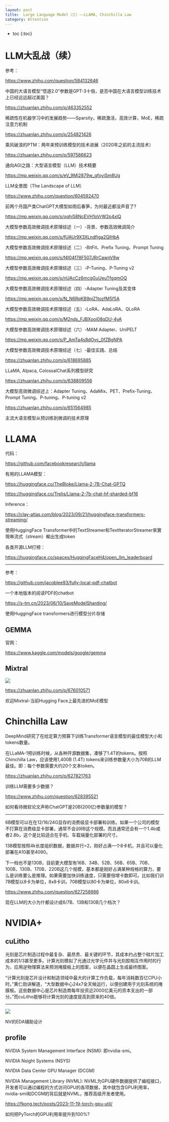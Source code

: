 ```yaml
---
layout: post
title:  Large Language Model（三）——LLAMA, Chinchilla Law
category: Attention 
---
```


* toc
{:toc}

# LLM大乱战（续）

参考：

https://www.zhihu.com/question/584132646

中国的大语言模型“悟道2.0”参数是GPT-3十倍，是否中国在大语言模型训练技术上已经远远超过美国？

https://zhuanlan.zhihu.com/p/463352552

稀疏性在机器学习中的发展趋势——Sparsity，稀疏激活，高效计算，MoE，稀疏注意力机制

https://zhuanlan.zhihu.com/p/254821426

乘风破浪的PTM：两年来预训练模型的技术进展（2020年之前的主流技术）

https://zhuanlan.zhihu.com/p/597586623

通向AGI之路：大型语言模型（LLM）技术精要

https://mp.weixin.qq.com/s/eV_9Mi2879w_gfoyiSm8Ug

LLM全景图（The Landscape of LLM）

https://www.zhihu.com/question/604592470

前两个月国产类ChatGPT大模型如雨后春笋，为何最近都没声音了?

https://mp.weixin.qq.com/s/oqhi58NcEVH1oVrW2p4xlQ

大模型参数高效微调技术原理综述（一）-背景、参数高效微调简介

https://mp.weixin.qq.com/s/fUAUr9X3XLndfjga2QIHbA

大模型参数高效微调技术原理综述（二）-BitFit、Prefix Tuning、Prompt Tuning

https://mp.weixin.qq.com/s/f4l04f78F507JRrCawnV8w

大模型参数高效微调技术原理综述（三）-P-Tuning、P-Tuning v2

https://mp.weixin.qq.com/s/nUAcCz6mcgGuUeuTfgqmOQ

大模型参数高效微调技术原理综述（四）-Adapter Tuning及其变体

https://mp.weixin.qq.com/s/N_N6RqKB9pjZ1tozfM5f5A

大模型参数高效微调技术原理综述（五）-LoRA、AdaLoRA、QLoRA

https://mp.weixin.qq.com/s/M2nds_FJBXooi08qDU-4yA

大模型参数高效微调技术原理综述（六）-MAM Adapter、UniPELT

https://mp.weixin.qq.com/s/P_AmTa4s8dOyc_0fZBgNPA

大模型参数高效微调技术原理综述（七）-最佳实践、总结

https://zhuanlan.zhihu.com/p/618695885

LLaMA, Alpaca, ColossalChat系列模型研究

https://zhuanlan.zhihu.com/p/638809556

大模型高效微调综述上：Adapter Tuning、AdaMix、PET、Prefix-Tuning、Prompt Tuning、P-tuning、P-tuning v2

https://zhuanlan.zhihu.com/p/651564985

主流大语言模型从预训练到微调的技术原理

# LLAMA

代码：

https://github.com/facebookresearch/llama

有用的LLAMA模型：

https://huggingface.co/TheBloke/Llama-2-7B-Chat-GPTQ

https://huggingface.co/Trelis/Llama-2-7b-chat-hf-sharded-bf16

Inference：

https://clay-atlas.com/blog/2023/09/21/huggingface-transformers-streaming/

使用HuggingFace Transformer中的TextStreamer和TextIteratorStreamer來實現串流式（stream）輸出生成token

各类开源LLM打榜：

https://huggingface.co/spaces/HuggingFaceH4/open_llm_leaderboard

---

参考：

https://github.com/jacoblee93/fully-local-pdf-chatbot

一个本地版本的阅读PDF的chatbot

https://s-tm.cn/2023/06/10/SaveModelSharding/

使用HuggingFace transformers进行模型分片存储

## GEMMA

官网：

https://www.kaggle.com/models/google/gemma

## Mixtral

![](/images/img5/Mixtral.png)

https://zhuanlan.zhihu.com/p/676010571

欢迎Mixtral-当前Hugging Face上最先进的MoE模型

# Chinchilla Law

DeepMind研究了在给定算力预算下训练Transformer语言模型的最佳模型大小和tokens数量。

在LLaMA-1预训练时候，从各种开源数据集，凑够了1.4T的tokens。按照Chinchilla Law，应该使用1,400B (1.4T) tokens来训练参数量大小为70B的LLM最佳。即：每个参数需要大约20个文本token。

https://zhuanlan.zhihu.com/p/627821763

训练LLM需要多少数据？

https://www.zhihu.com/question/628395521

如何看待微软论文声称ChatGPT是20B(200亿)参数量的模型？

---

6B模型可以在在12/16/24G显存的消费级显卡部署和训练。如果一个公司的模型不打算在消费级显卡部署，通常不会训6B这个规模。而且通常还会有一个1.4b或者2.8b，这个是比较适合在手机、车载端量化部署的尺寸。

13B模型按照4k长度组织数据，数据并行=2，刚好占满一个8卡机，并且可以量化部署在A10甚至4090。

下一档也不是130B，目前更大模型有16B、34B、52B、56B、65B、70B、100B、130B、170B、220B这几个规模，基本都是刚好占满某种规格的算力，要么是训练要么是推理。如果需要加快训练速度，只需要倍增卡数即可。比如我们训7B模型以8卡为单位，8x8卡训，70B模型以80卡为单位，80x6卡训。

https://www.zhihu.com/question/627258986

现在LLM的大小为什都设计成6/7B、13B和130B几个档次？

# NVIDIA+

## cuLitho

光刻是芯片制造过程中最复杂、最昂贵、最关键的环节，其成本约占整个硅片加工成本的1/3甚至更多。计算光刻模拟了光通过光学元件并与光刻胶相互作用时的行为，应用逆物理算法来预测掩膜板上的图案，以便在晶圆上生成最终图案。

“计算光刻是芯片设计和制造领域中最大的计算工作负载，每年消耗数百亿CPU小时。”黄仁勋讲解道，“大型数据中心24x7全天候运行，以便创建用于光刻系统的掩膜板。这些数据中心是芯片制造商每年投资近2000亿美元的资本支出的一部分。”而cuLitho能够将计算光刻的速度提高到原来的40倍。

---

![](/images/img5/RL_EDA.png)

NV的EDA辅助设计

## profile

NVIDIA System Management Interface (NSMI): 即nvidia-smi。

NVIDIA Nsight Systems (NSYS)

NVIDIA Data Center GPU Manager (DCGM)

NVIDIA Management Library (NVML): NVML为GPU硬件数据提供了编程接口，开发者可以通过编程的方式访问GPU的各项数据，其中就包含GPU利用率，nvidia-smi和DCGM的背后就是NVML，推荐高级开发者使用。

https://fkong.tech/posts/2023-11-19-torch-gpu-util/

如何把PyTorch的GPU利用率提升到100%?
